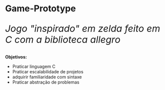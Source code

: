 # Game-Prototype
<p style ="font-size: 30px"><em> Jogo "inspirado" em zelda feito em C com a biblioteca allegro</em></p>
<p><strong>Objetivos:</strong></p>
<ul>
  <li>Praticar linguagem C</li>
  <li>Praticar escalabilidade de projetos</li>
  <li>adquirir familiaridade com sintaxe</li>
  <li>Praticar abstração de problemas</li>
</ul>

